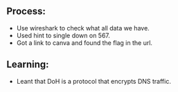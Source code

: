 ## Process:
- Use wireshark to check what all data we have.
- Used hint to single down on 567.
- Got a link to canva and found the flag in the url.

## Learning:
- Leant that DoH is a protocol that encrypts DNS traffic.